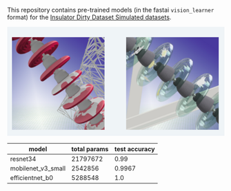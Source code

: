 This repository contains pre-trained models (in the fastai `vision_learner` format)
for the [Insulator Dirty Dataset Simulated datasets](https://www.kaggle.com/datasets/hericlesfelipe/insulator-dirty-dataset-simulated).

![image samples](dataset-cover.png)


|model| total params |test accuracy|
|-----|------------|-------------|
|resnet34|21797672|0.99|
|mobilenet_v3_small|2542856|0.9967|
|efficientnet_b0|5288548|1.0|